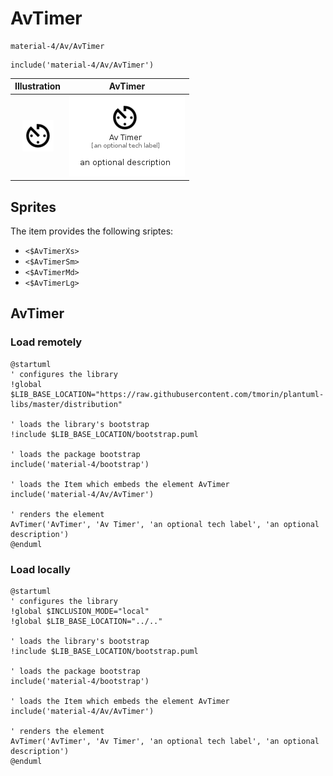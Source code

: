 # AvTimer


```text
material-4/Av/AvTimer
```

```text
include('material-4/Av/AvTimer')
```



| Illustration | AvTimer |
| :---: | :---: |
| ![illustration for Illustration](../../material-4/Av/AvTimer.png) | ![illustration for AvTimer](../../material-4/Av/AvTimer.Local.png) |



## Sprites
The item provides the following sriptes:

- `<$AvTimerXs>`
- `<$AvTimerSm>`
- `<$AvTimerMd>`
- `<$AvTimerLg>`





## AvTimer

### Load remotely
```plantuml
@startuml
' configures the library
!global $LIB_BASE_LOCATION="https://raw.githubusercontent.com/tmorin/plantuml-libs/master/distribution"

' loads the library's bootstrap
!include $LIB_BASE_LOCATION/bootstrap.puml

' loads the package bootstrap
include('material-4/bootstrap')

' loads the Item which embeds the element AvTimer
include('material-4/Av/AvTimer')

' renders the element
AvTimer('AvTimer', 'Av Timer', 'an optional tech label', 'an optional description')
@enduml
```

### Load locally
```plantuml
@startuml
' configures the library
!global $INCLUSION_MODE="local"
!global $LIB_BASE_LOCATION="../.."

' loads the library's bootstrap
!include $LIB_BASE_LOCATION/bootstrap.puml

' loads the package bootstrap
include('material-4/bootstrap')

' loads the Item which embeds the element AvTimer
include('material-4/Av/AvTimer')

' renders the element
AvTimer('AvTimer', 'Av Timer', 'an optional tech label', 'an optional description')
@enduml
```

